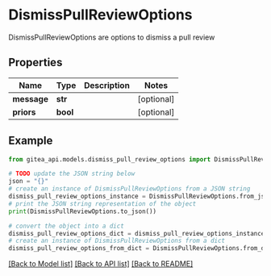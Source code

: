 # DismissPullReviewOptions

DismissPullReviewOptions are options to dismiss a pull review

## Properties

Name | Type | Description | Notes
------------ | ------------- | ------------- | -------------
**message** | **str** |  | [optional] 
**priors** | **bool** |  | [optional] 

## Example

```python
from gitea_api.models.dismiss_pull_review_options import DismissPullReviewOptions

# TODO update the JSON string below
json = "{}"
# create an instance of DismissPullReviewOptions from a JSON string
dismiss_pull_review_options_instance = DismissPullReviewOptions.from_json(json)
# print the JSON string representation of the object
print(DismissPullReviewOptions.to_json())

# convert the object into a dict
dismiss_pull_review_options_dict = dismiss_pull_review_options_instance.to_dict()
# create an instance of DismissPullReviewOptions from a dict
dismiss_pull_review_options_from_dict = DismissPullReviewOptions.from_dict(dismiss_pull_review_options_dict)
```
[[Back to Model list]](../README.md#documentation-for-models) [[Back to API list]](../README.md#documentation-for-api-endpoints) [[Back to README]](../README.md)


